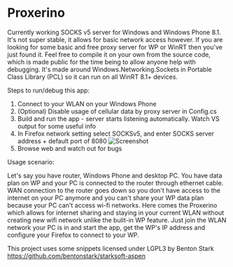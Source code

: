 # Proxerino
Currently working SOCKS v5 server for Windows and Windows Phone 8.1. It's not super stable, it allows for basic network access however. If you are looking for some basic and free proxy server for WP or WinRT then you've just found it. Feel free to compile it on your own from the source code, which is made public for the time being to allow anyone help with debugging.
It's made around Windows.Networking.Sockets in Portable Class Library (PCL) so it can run on all WinRT 8.1+ devices.

Steps to run/debug this app:

1. Connect to your WLAN on your Windows Phone
2. (Optional) Disable usage of cellular data by proxy server in Config.cs
3. Build and run the app - server starts listening automatically. Watch VS output for some useful info
4. In Firefox network setting select SOCKSv5, and enter SOCKS server address + default port of 8080
![Screenshot](http://i.imgur.com/rC9Tvgn.png)
5. Browse web and watch out for bugs

Usage scenario:

Let's say you have router, Windows Phone and desktop PC.
You have data plan on WP and your PC is connected to the router through ethernet cable. WAN connection to the router goes down so you don't have access to the internet on your PC anymore and you can't share your WP data plan because your PC can't access wi-fi networks. Here comes the Proxerino which allows for internet sharing and staying in your current WLAN without creating new wifi network unlike the bulit-in WP feature. Just join the WLAN network your PC is in and start the app, get the WP's IP address and configure your Firefox to connect to your WP.

This project uses some snippets licensed under LGPL3 by Benton Stark
https://github.com/bentonstark/starksoft-aspen
